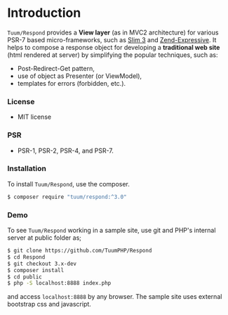 Introduction
====

`Tuum/Respond` provides a __View layer__ (as in MVC2 architecture) for various PSR-7 based micro-frameworks, 
such as [Slim 3](http://www.slimframework.com) and [Zend-Expressive](https://zendframework.github.io/zend-expressive/).
It helps to compose a response object for developing a __traditional web site__ 
(html rendered at server) by simplifying the popular techniques, such as:
    
* Post-Redirect-Get pattern,
* use of object as Presenter (or ViewModel), 
* templates for errors (forbidden, etc.).


### License

*	MIT license

### PSR

*   PSR-1, PSR-2, PSR-4, and PSR-7.


### Installation

To install `Tuum/Respond`, use the composer. 

```sh
$ composer require "tuum/respond:^3.0"
```

### Demo

To see `Tuum/Respond` working in a sample site, use git and PHP's internal server at public folder as;

```sh
$ git clone https://github.com/TuumPHP/Respond
$ cd Respond
$ git checkout 3.x-dev
$ composer install
$ cd public
$ php -S localhost:8888 index.php
```

and access ```localhost:8888``` by any browser. The sample site uses external bootstrap css and javascript. 
